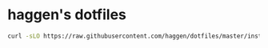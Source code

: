 # haggen's dotfiles

```sh
curl -sLO https://raw.githubusercontent.com/haggen/dotfiles/master/install.sh | sh
```
